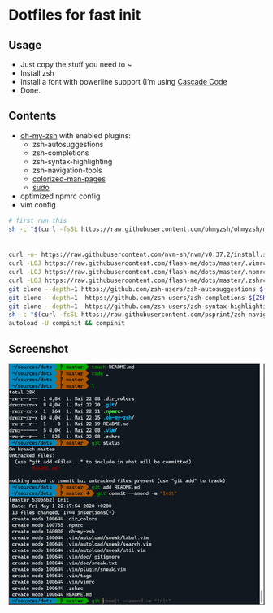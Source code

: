 # Dotfiles for fast init

## Usage

- Just copy the stuff you need to ~
- Install zsh
- Install a font with powerline support (I'm using [Cascade Code](https://github.com/microsoft/cascadia-code)
- Done.

## Contents

- [oh-my-zsh](https://github.com/ohmyzsh/ohmyzsh) with enabled plugins:
  - zsh-autosuggestions 
  - zsh-completions 
  - zsh-syntax-highlighting 
  - zsh-navigation-tools
  - [colorized-man-pages](https://github.com/ohmyzsh/ohmyzsh/tree/master/plugins/colored-man-pages)
  - [sudo](https://github.com/ohmyzsh/ohmyzsh/tree/master/plugins/sudo)
- optimized npmrc config
- vim config

```bash
# first run this 
sh -c "$(curl -fsSL https://raw.githubusercontent.com/ohmyzsh/ohmyzsh/master/tools/install.sh)"


curl -o- https://raw.githubusercontent.com/nvm-sh/nvm/v0.37.2/install.sh | bash && \
curl -LOJ https://raw.githubusercontent.com/flash-me/dots/master/.vimrc && \
curl -LOJ https://raw.githubusercontent.com/flash-me/dots/master/.npmrc && \
curl -LOJ https://raw.githubusercontent.com/flash-me/dots/master/.zshrc && \
git clone --depth=1 https://github.com/zsh-users/zsh-autosuggestions ${ZSH_CUSTOM:-~/.oh-my-zsh/custom}/plugins/zsh-autosuggestions && \
git clone --depth=1  https://github.com/zsh-users/zsh-completions ${ZSH_CUSTOM:=~/.oh-my-zsh/custom}/plugins/zsh-completions && \
git clone --depth=1  https://github.com/zsh-users/zsh-syntax-highlighting.git ${ZSH_CUSTOM:-~/.oh-my-zsh/custom}/plugins/zsh-syntax-highlighting && \
sh -c "$(curl -fsSL https://raw.githubusercontent.com/psprint/zsh-navigation-tools/master/doc/install.sh)" && \
autoload -U compinit && compinit
```

## Screenshot

![](screenshot.png)
